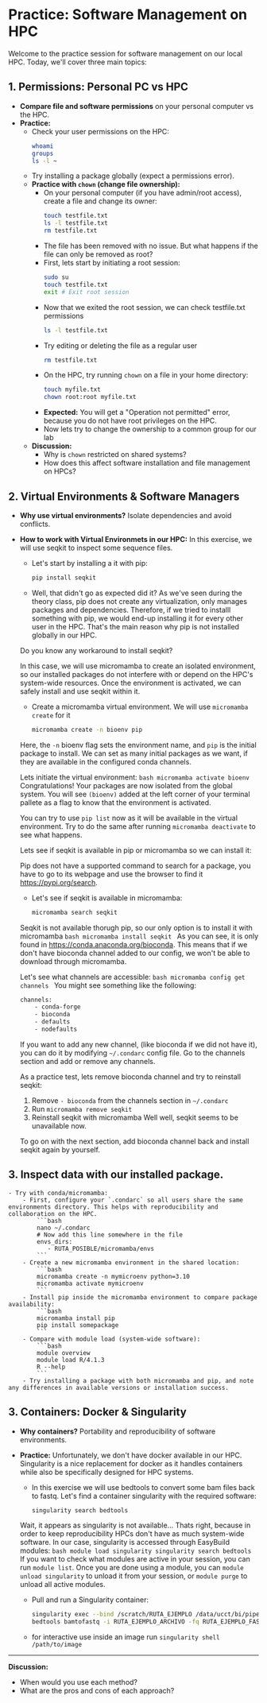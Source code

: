 # Practice: Software Management on HPC
Welcome to the practice session for software management on our local HPC. Today, we'll cover three main topics:
## 1. Permissions: Personal PC vs HPC
- **Compare file and software permissions** on your personal computer vs the HPC.
- **Practice:**
    - Check your user permissions on the HPC:
        ```bash
        whoami
        groups
        ls -l ~
        ```
    - Try installing a package globally (expect a permissions error).
    - **Practice with `chown` (change file ownership):**
        - On your personal computer (if you have admin/root access), create a file and change its owner:
            ```bash
            touch testfile.txt
            ls -l testfile.txt
            rm testfile.txt
            ```
        - The file has been removed with no issue. But what happens if the file can only be removed as root?
        - First, lets start by initiating a root session:
            ```bash
            sudo su
            touch testfile.txt
            exit # Exit root session
            ```
        - Now that we exited the root session, we can check testfile.txt permissions
            ```bash
            ls -l testfile.txt
            ```
        - Try editing or deleting the file as a regular user
            ```bash
            rm testfile.txt
            ```
        - On the HPC, try running `chown` on a file in your home directory:
            ```bash
            touch myfile.txt
            chown root:root myfile.txt
            ```
        - **Expected:** You will get a "Operation not permitted" error, because you do not have root privileges on the HPC.
        - Now lets try to change the ownership to a common group for our lab
    - **Discussion:**
        - Why is `chown` restricted on shared systems?
        - How does this affect software installation and file management on HPCs?
## 2. Virtual Environments & Software Managers
- **Why use virtual environments?**
    Isolate dependencies and avoid conflicts.
- **How to work with Virtual Environmets in our HPC:**
    In this exercise, we will use seqkit to inspect some sequence files.
    - Let's start by installing a it with pip:
        ```bash
        pip install seqkit
        ```
    - Well, that didn't go as expected did it?
    As we've seen during the theory class, pip does not create any virtualization, only manages packages and dependencies.
    Therefore, if we tried to installl something with pip, we would end-up installing it for every other user in the HPC.
    That's the main reason why pip is not installed globally in our HPC.

    Do you know any workaround to install seqkit?

    In this case, we will use micromamba to create an isolated environment, so our installed packages do not interfere with or depend on the HPC's system-wide resources. Once the environment is activated, we can safely install and use seqkit within it.
    - Create a micromamba virtual environment. We will use `micromamba create` for it
        ```bash
        micromamba create -n bioenv pip
        ```
    Here, the `-n` bioenv flag sets the environment name, and `pip` is the initial package to install. We can set as many initial packages as we want, if they are available in the configured conda channels.

    Lets initiate the virtual environment:
        ```bash
        micromamba activate bioenv
        ```
    Congratulations! Your packages are now isolated from the global system. You will see `(bioenv)` added at the left corner of your terminal pallete as a flag to know that the environment is activated.
    
    You can try to use `pip list` now as it will be available in the virtual environment. Try to do the same after running `micromamba deactivate` to see what happens.
    
    Lets see if seqkit is available in pip or micromamba so we can install it:

    Pip does not have a supported command to search for a package, you have to go to its webpage and use the browser to find it https://pypi.org/search.

    - Let's see if seqkit is available in micromamba:
        ```bash
        micromamba search seqkit
        ```
    Seqkit is not available thorugh pip, so our only option is to install it with micromamba
        ```bash
        micromamba install seqkit
        ```
    As you can see, it is only found in https://conda.anaconda.org/bioconda. This means that if we don't have bioconda channel added to our config, we won't be able to download through micromamba.

    Let's see what channels are accessible:
        ```bash
        micromamba config get channels
        ```
    You might see something like the following:
    ```bash
    channels:
        - conda-forge
        - bioconda
        - defaults
        - nodefaults
    ```
    If you want to add any new channel, (like bioconda if we did not have it), you can do it by modifying `~/.condarc` config file. Go to the channels section and add or remove any channels.

    As a practice test, lets remove bioconda channel and try to reinstall seqkit:
    1. Remove `- bioconda` from the channels section in `~/.condarc`
    2. Run `micromamba remove seqkit`
    3. Reinstall seqkit with micromamba
    Well well, seqkit seems to be unavailable now. 
    
    To go on with the next section, add bioconda channel back and install seqkit again by yourself.

## 3. Inspect data with our installed package.
    
    - Try with conda/micromamba:
        - First, configure your `.condarc` so all users share the same environments directory. This helps with reproducibility and collaboration on the HPC.
            ```bash
            nano ~/.condarc
            # Now add this line somewhere in the file
            envs_dirs:
               - RUTA_POSIBLE/micromamba/envs
            ```
        - Create a new micromamba environment in the shared location:
            ```bash
            micromamba create -n mymicroenv python=3.10
            micromamba activate mymicroenv
            ```
        - Install pip inside the micromamba environment to compare package availability:
            ```bash
            micromamba install pip
            pip install somepackage
            ```
        - Compare with module load (system-wide software):
            ```bash
            module overview
            module load R/4.1.3
            R --help
            ```
        - Try installing a package with both micromamba and pip, and note any differences in available versions or installation success.
    
## 3. Containers: Docker & Singularity
- **Why containers?**
    Portability and reproducibility of software environments.
- **Practice:**
    Unfortunately, we don't have docker available in our HPC. Singularity is a nice replacement for docker as it handles containers while also be specifically designed for HPC systems.

    - In this exercise we will use bedtools to convert some bam files back to fastq. Let's find a container singularity with the required software:
        ```bash
        singularity search bedtools
        ```
    Wait, it appears as singularity is not available... Thats right, because in order to keep reproducibility HPCs don't have as much system-wide software. In our case, singularity is accessed through EasyBuild modules:
        ```bash
        module load singularity
        singularity search bedtools
        ```
    If you want to check what modules are active in your session, you can run `module list`.
    Once you are done using a module, you can `module unload singularity` to unload it from your session, or `module purge` to unload all active modules.
    - Pull and run a Singularity container:
        ```bash
        singularity exec --bind /scratch/RUTA_EJEMPLO /data/ucct/bi/pipelines/singularity-images/bedtools:2.31.1--h13024bc_3 \
        bedtools bamtofastq -i RUTA_EJEMPLO_ARCHIVO -fq RUTA_EJEMPLO_FASTQ # Our container is initiated with exec so bedtools is accessible here
        ```
    - for interactive use inside an image run `singularity shell /path/to/image`
---
**Discussion:**
- When would you use each method?
- What are the pros and cons of each approach?
